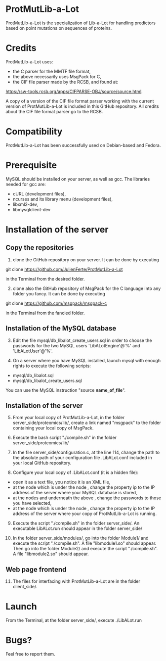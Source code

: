 # ProtMutLib-a-Lot
ProtMutLib-a-Lot is the specialization of Lib-a-Lot for handling predictors based on point mutations on sequences of proteins.

# Credits

ProtMutLib-a-Lot uses:

- the C parser for the MMTF file format,
- the above necessarily uses MsgPack for C,
- the CIF file parser made by the RCSB, and found at:

https://sw-tools.rcsb.org/apps/CIFPARSE-OBJ/source/source.html.

A copy of a version of the CIF file format parser working with the current version of ProtMutLib-a-Lot is included in this GitHub repository. All credits about the CIF file format parser go to the RCSB.

# Compatibility

ProtMutLib-a-Lot has been successfully used on Debian-based and Fedora.

# Prerequisite

MySQL should be installed on your server, as well as gcc.
The libraries needed for gcc are:
- cURL (development files),
- ncurses and its library menu (development files),
- libxml2-dev,
- libmysqlclient-dev

# Installation of the server

## Copy the repositories

1) clone the GitHub repository on your server. It can be done by executing

git clone https://github.com/JulienFerte/ProtMutLib-a-Lot

in the Terminal from the desired folder.

2) clone also the GitHub repository of MsgPack for the C language into any folder you fancy. It can be done by executing

git clone https://github.com/msgpack/msgpack-c

in the Terminal from the fancied folder.

## Installation of the MySQL database

3) Edit the file mysql/db_libalot_create_users.sql in order to choose the passwords for the two MySQL users 'LibALotEngine'@'%' and 'LibALotUser'@'%'.

4) On a server where you have MySQL installed, launch mysql with enough rights to execute the following scripts:
- mysql/db_libalot.sql
- mysql/db_libalot_create_users.sql

You can use the MySQL instruction "source __name_of_file__".

## Installation of the server

5) From your local copy of ProtMutLib-a-Lot, in the folder server_side/proteomics/lib/, create a link named "msgpack" to the folder containing your local copy of MsgPack.

6) Execute the bash script "./compile.sh" in the folder server_side/proteomics/lib/

7) In the file server_side/configuration.c, at the line 114, change the path to the absolute path of your configuration file .LibALot.conf included in your local GitHub repository.

8) Configure your local copy of .LibALot.conf (it is a hidden file):

- open it as a text file, you notice it is an XML file,
- at the node <mysql> which is under the node <servers>, change the property ip to the IP address of the server where your MySQL database is stored,
- at the nodes <client> and <engine> underneath the above <mysql>, change the passwords to those you have selected,
- at the node <core> which is under the node <servers>, change the property ip to the IP address of the server where your copy of ProtMutLib-a-Lot is running.

9) Execute the script "./compile.sh" in the folder server_side/. An executable LibALot.run should appear in the folder server_side/

10) In the folder server_side/modules/, go into the folder Module1/ and execute the script "./compile.sh". A file "libmodule1.so" should appear.
Then go into the folder Module2/ and execute the script "./compile.sh". A file "libmodule2.so" should appear.

## Web page frontend

11) The files for interfacing with ProtMutLib-a-Lot are in the folder client_side/.

# Launch

From the Terminal, at the folder server_side/, execute ./LibALot.run

# Bugs?

Feel free to report them.

